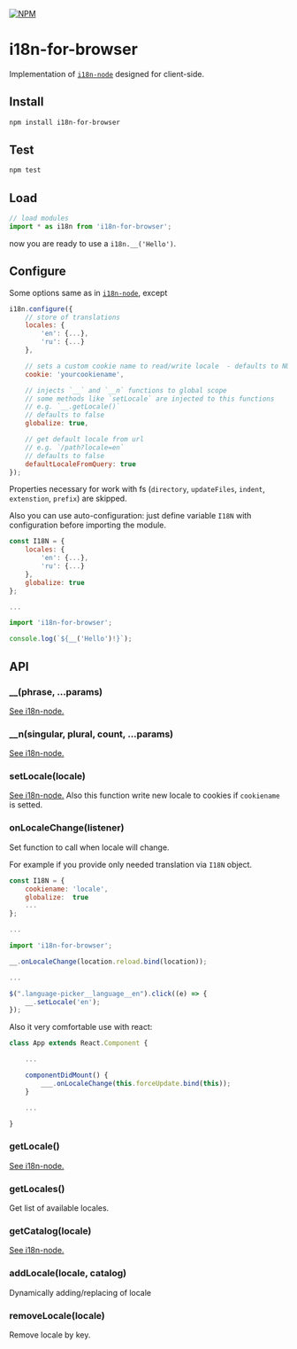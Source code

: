 [![NPM](https://nodei.co/npm/i18n-for-browser.png?compact=true)](https://nodei.co/npm/i18n-for-browser/)

# i18n-for-browser
Implementation of [`i18n-node`](https://github.com/mashpie/i18n-node) designed for client-side.


## Install
```sh
npm install i18n-for-browser
```

## Test
```sh
npm test
```

## Load
```js
// load modules
import * as i18n from 'i18n-for-browser';
```

now you are ready to use a `i18n.__('Hello')`. 


## Configure

Some options same as in [`i18n-node`](https://github.com/mashpie/i18n-node), except

```js
i18n.configure({
	// store of translations
    locales: {
    	'en': {...},
    	'ru': {...}
	},

    // sets a custom cookie name to read/write locale  - defaults to NULL
    cookie: 'yourcookiename',

    // injects `__` and `__n` functions to global scope
    // some methods like `setLocale` are injected to this functions
    // e.g. `__.getLocale()`
    // defaults to false
    globalize: true,

    // get default locale from url
    // e.g. `/path?locale=en`
    // defaults to false
    defaultLocaleFromQuery: true
});
```

Properties necessary for work with fs (`directory`, `updateFiles`, `indent`, `extenstion`, `prefix`) are skipped.

Also you can use auto-configuration: just define variable `I18N` with configuration before importing the module.

```js
const I18N = {
    locales: {
    	'en': {...},
    	'ru': {...}
	},
	globalize: true
};

...

import 'i18n-for-browser';

console.log(`${__('Hello')!}`);

```


## API


### __(phrase, ...params)

[See i18n-node.](https://github.com/mashpie/i18n-node#__)


### __n(singular, plural, count, ...params)

[See i18n-node.](https://github.com/mashpie/i18n-node#__n)


### setLocale(locale)

[See i18n-node.](https://github.com/mashpie/i18n-node#setlocale) Also this function write new locale to cookies if `cookiename` is setted.


### onLocaleChange(listener)

Set function to call when locale will change.

For example if you provide only needed translation via `I18N` object.
```js
const I18N = {
	cookiename: 'locale',
	globalize:  true
	...
};

...

import 'i18n-for-browser';

__.onLocaleChange(location.reload.bind(location));

...

$(".language-picker__language__en").click((e) => {
	__.setLocale('en');
});

```

Also it very comfortable use with react:
```js
class App extends React.Component {

	...

	componentDidMount() {
		___.onLocaleChange(this.forceUpdate.bind(this));
	}

	...

}
```


### getLocale()

[See i18n-node.](https://github.com/mashpie/i18n-node#getlocale)


### getLocales()

Get list of available locales.


### getCatalog(locale)

[See i18n-node.](https://github.com/mashpie/i18n-node#getcatalog)


### addLocale(locale, catalog)

Dynamically adding/replacing of locale


### removeLocale(locale)

Remove locale by key.
